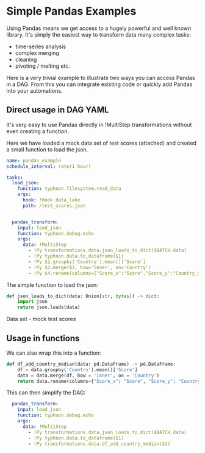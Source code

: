 # Simple Pandas Examples

Using Pandas means we get access to a hugely powerful and well known library. It's simply the easiest way to transform data many complex tasks:

- time-series analysis 
- complex merging
- cleaning
- pivoting / melting etc. 

Here is a very trivial example to illustrate two ways you can access Pandas in a DAG. From this you can integrate existing code or quickly add Pandas into your automations.  

## Direct usage in DAG YAML 

It's very easy to use Pandas directly in !MultiStep transformations without even creating a function. 

Here we have loaded a mock data set of test scores (attached) and created a small function to load the json. 


```yaml
name: pandas_example
schedule_interval: rate(1 hour)

tasks:
  load_json:
    function: typhoon.filesystem.read_data
    args:
      hook: !Hook data_lake
      path: /test_scores.json


  pandas_transform:
    input: load_json
    function: typhoon.debug.echo
    args:
      data: !MultiStep
        - !Py transformations.data.json_loads_to_dict($BATCH.data)
        - !Py typhoon.data.to_dataframe($1)
        - !Py $2.groupby('Country').mean()['Score']
        - !Py $2.merge($3, how='inner', on='Country')
        - !Py $4.rename(columns={"Score_x":"Score","Score_y":"Country_median_score"})
```

The simple function to load the json:
```python
def json_loads_to_dict(data: Union[str, bytes]) -> dict:
    import json
    return json.loads(data)
```

Data set - mock test scores 

## Usage in functions

We can also wrap this into a function:

```python
def df_add_country_median(data: pd.DataFrame) -> pd.DataFrame:
    df = data.groupby('Country').mean()['Score']
    data = data.merge(df, how = 'inner', on = 'Country')
    return data.rename(columns={"Score_x": "Score", "Score_y": "Country_median_score"})
```

This can then simplify the DAG:
```yaml
  pandas_transform:
    input: load_json
    function: typhoon.debug.echo
    args:
      data: !MultiStep
        - !Py transformations.data.json_loads_to_dict($BATCH.data)
        - !Py typhoon.data.to_dataframe($1)
        - !Py transformations.data.df_add_country_median($2)
```